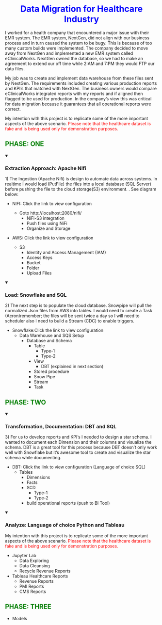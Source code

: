 # <font color=blue><center>Data Migration for Healthcare Industry</center></font>
I worked for a health company that encountered a major issue with their EMR system. The EMR system, NextGen, did not align with our business process and in turn caused the system to be bugy. This is because of too many custom builds were implemented. The company decided to move away from NextGen and implemented a new EMR system called eClinicalWorks. NextGen owned the database, so we had to make an agreement to extend our off time while 2:AM and 7:PM they would FTP our data files. 

My job was to create and implement data warehouse from these files sent by NextGen. The requirements included creating various production reports and KPI’s that matched with NextGen. The business owners would compare eClinicalWorks integrated reports with my reports and if aligned then flagged to be used for production. In the company’s view this was critical for data migration because it guarantees that all operational reports were correct. 

My intention with this project is to replicate some of the more important aspects of the above scenario. <font color=red>Please note that the healthcare dataset is fake and is being used only for demonstration purposes. </font>

## <font color=green><left>PHASE: ONE </left></font>

<details open>
    
<summary>
    
### Extraction Approach: Apache Nifi
</summary>

<p>
1) The Ingestion (Apache Nifi) is design to automate data across systems. In realtime I would load (PutFile) the files into a local database (SQL Server) before pushing the file to the cloud storage(S3) environment. . See diagram below: 
</p>

- NIFI: Click the link to view configuration
    - Goto http://localhost:2080/nifi/
        - NiFi-S3 integration
        - Push files using NiFi
        - Organize and Storage
          
- AWS: Click the link to view configuration
    - S3
        - Identity and Access Management (IAM)
        - Access Keys
        - Bucket
        - Folder
        - Upload Files
  
</details>

<details open>
    
<summary>
    
### Load: Snowflake and SQL
</summary>

<p>
2) The next step is to populate the cloud database. Snowpipe will pull the normalized Json files from AWS into tables. I would need to create a Task (Acron)remember; the files will be sent twice a day so I will need to scheduler also I need to build a Stream (CDC) to enable triggers.
</p>

- Snowflake:Click the link to view configuration
    - Data Warehouse and SQS Setup
        - Database and Schema
            - Table
                - Type-1
                - Type-2
            - View
                - DBT (explained in next section)
            - Stored procedure
            - Snow Pipe
            - Stream
            - Task

</details>

## <font color=green><left>PHASE: TWO </left></font>
<details open>
    
<summary>
    
### Transformation, Documentation: DBT and SQL
</summary>

<p>
3) For us to develop reports and KPI’s I needed to design a star schema. I wanted to document each Dimension and their columns and visualize the schema. DBT is a great tool for this process because DBT doesn’t only work well with Snowflake but it’s awesome tool to create and visualize the star schema while documenting. 
</p>

- DBT: Click the link to view configuration (Language of choice SQL)
    - Tables
        - Dimensions
        - Facts
        - SCD
            - Type-1
            - Type-2
        - build operational reports (push to BI Tool)
      
</details>

<details open>
    
<summary>
    
### Analyze: Language of choice Python and Tableau
</summary>

<p>
My intention with this project is to replicate some of the more important aspects of the above scenario. <font color=red>Please note that the healthcare dataset is fake and is being used only for demonstration purposes. </font>
</p>

- Jupyter Lab
    - Data Exploring
    - Data Cleansing
    - Recycle Revenue Reports
 - Tableau Healthcare Reports
    - Revenue Reports 
    - PMI Reports  
    - CMS Reports

</details>

## <font color=green><left>PHASE: THREE </left></font>
* Models


